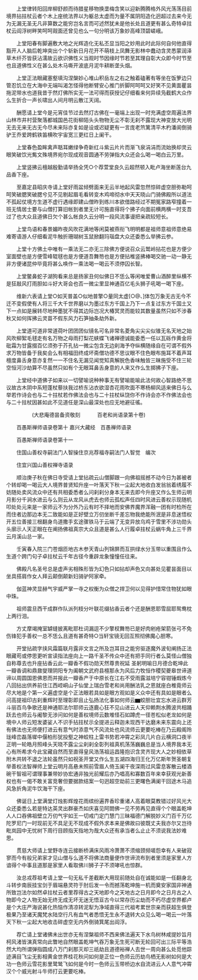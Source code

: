 <!-- { "loadSidebar": true } -->
　　上堂律转阳回岸柳舒颜而待腊星移物换垄梅含笑以迎新腾腾格外风光荡荡目前境界拈拄杖云者个木上座统法界以为躯总太虚而为量不属阴阳造化迥超过去来今无为无漏无圣无凡非算数之能穷岂名言而可述然犹未是他长处且道更有甚么奇特卓拄杖云阎浮树畔笑呵呵觌面还曾见也么一句分明该万象妙高峰顶碧嵯峨。

　　上堂阳春有脚遍敷大地之光辉造化无私丕显当阳之妙用此时此际何自何他直得豁开人人脑后乾坤突出个个斩新日月花开不萌枝上凤舞无影林中蠢动含灵悉蒙润泽草木纤芥皆获沾濡故云欲识佛性义当观时节因缘时节若至其理自彰大众即今时节至也且道佛性义在甚么处木马嘶开波底月泥牛耕断垄头烟。

　　上堂正法眼藏塞壑填沟涅槃妙心堆山积岳左之右之触着磕著有等坐在饭箩边只管忍饥立在大海中无端叫渴怎怪得他断臂安心推门折脚阿呵呵又好笑不见黄面瞿昙拖泥带水也道我昔于然灯佛所实无一法可得而获授记仔细看来何异续凫截鹤大众作么生折合一声长啸出人间月明云散江天阔。

　　酬愿请上堂今是元宵佳节过去然灯古佛在一毫端上出现一时充满虚空周遍法界山林市井村营聚落都城国邑花街柳陌头头物物无尘不彰无刹不露现大神变放大光明无去无来无古无今尽未来际亦复如是设或迟疑更有一言庞老笊篱清平木杓潘阆倒骑驴王乔爱跨鹤铁笛横吹宇宙宽三更红日上阑干。

　　上堂春色盈眸禽声聒耳嫩绿争奇新红斗紫云片片而渐飞泉涓涓而流始换却灵云眼笑破饮光觜文殊境界宛尔现成观音圆通不劳弹指大众还会么喝一喝白云万里。

　　上堂竖拂云檀越殷勤请举扬全凭○个荐萱堂良久云超然顿入毗卢海坐断莲台九品香下座。

　　至嘉定县昭庆寺请上堂好雨盆倾劈面来无云半地起风雷忽然惊碎虚空胆弥勒呵呵笑破腮笑破腮兮见不见剔起眉毛看转变木鸡啼彻水中天天晓山门骑佛殿所以道法不孤起仗境方生道不虚行遇缘即建山僧昨到练川本欲借路经过不期冤家路窄撞着一班无情居士要与山僧打算旧帐到者里无计可施直得将个拂子向面前横两横一时支吾过了也大众且道佛日欠个甚么帐良久云分明一段风流事谩把亲疏较短长。

　　上堂鸟语和春景媚昨夜风吹花满地等闲莫被燕衔飞明明都是祖师意祖师意绝易难寄语游人仔细看泥牛触折珊瑚树玉鼠掀翻玛瑙盘大众还委悉么举拂云参。

　　上堂十方佛土中唯有一乘法无二亦无三除佛方便说召众云鹫岭拈花也是方便少室面壁也是方便雪峰辊毬也是方便道吾舞笏也是方便拈椎竖拂棒喝交驰一动一静无非方便诸昆仲毕竟将甚么唤作一乘法喝一喝云不须停囚长智。

　　上堂鳖鼻蛇子湖狗看来总是扬家丑何似佛日不恁么等闲唯爱曹山酒醉里纵横不是狂敲风打雨胆如斗好大哥会也否一微尘里显神通百亿毛头狮子吼喝一喝下座。

　　维新六表请上堂○如天普盖○似地普擎○量同太虚[○@、]体包万象无古无今不迁不变假使有人将三千大千世界磨以为墨过东方千国上乃下一点复过东方千国土又下一点如是展转尽地种墨犹不得其边际岂况大椿冥灵而能较其数量虽然只如不涉春秋又如何挥拂云灵苗不假东风力石笋抽条劫外新。

　　上堂道可道非常道荷叶团团团似镜名可名非常名菱角尖尖尖似锥无名天地之始风吹柳絮毛毬走有名万物之母雨打梨花蛱蝶飞诸禅德诚能委悉一任以瓦砾作黄金将砒霜为甘露掇百亿须弥于芥孔拈一微尘包含无边刹海予夺纵横随缘自在可谓不假外求万物皆备于我矣会么有相福田终成坏斋僧功德不思议眼不住色眼布施耳不着声耳檀度鼻舌身意亦复然一一不住名无漏见闻觉知真解脱色香味触皆三昧施受不住三轮空恒河沙劫算不尽虽然只如有个无眼耳鼻舌身意的人来又作么生掷拂子下座。

　　上堂经中道佛子如来以一切譬喻说种种事无有譬喻能喻此法何故心智路绝不思议故古木阴中系短蓬杖藜扶我过桥东沾衣欲湿杏花雨吹面不寒杨柳风适来佛日与么举若作诗会也与二十拄杖若作佛法会也与二十拄杖纵饶你不作诗会亦不作佛法会也与二十拄杖因甚如此不见道任是深山最深处也应无地避征徭。

　　　　　(大悲庵德昙备资敬刻
　　　百老和尚语录第十卷)

　　百愚斯禅师语录卷第十
嘉兴大藏经　百愚禅师语录


　　百愚斯禅师语录卷第十一

　　住国山善权寺嗣法门人智操住京兆荐福寺嗣法门人智觉　编次

　　住宜兴国山善权禅寺语录

　　顺治庚子秋在佛日寺受请上堂拈疏云山僧脚跟一向佛祖摇撼不动今日为甚被者个转却喝一喝云大人境界普贤知升座一叶落天下秋一尘起大地收白发翁翁着绣履不妨随处卖风流众中还有共相委悉者么问刹刹分身本无来去即今升座又作么生师云明月影分千涧水进云与么则云从龙风从虎去也师云孤松声任四时风进云善权示现随机叩处处元来是一家师云不为分外乃云有时不择地而安佛界魔界浑融一团有时检所在而住者边那边本无二致能如是正好壁立万仞坐断千差忘物我绝能所泯是非息迷悟权开五位善接三根翻身鸟道撒手玄途骤铁马于云端了无变异放乌鸡于雪里不涉功勋头头廓示人天正眼在在阐扬佛祖真宗大众且道是甚么人行履卓拄杖云蜗牛角上三千界云月溪山总一家。

　　壬寅春入院三门苍烟匝地古木参天青山列锦屏而互拱绿水分玉带以重围且作么生道个跨门句子卓拄杖云千年古径今重辟龙象憧憧任往来。

　　佛殿凡名圣号总是虚声劣相殊形皆为幻色只如拈却声色又向甚处见瞿昙面目以坐具搭肩作女人拜云颠倒颠新妇骑驴阿家牵。

　　伽蓝神灵显赫气宇威严掌一寺之权衡为众僧之捍卫何以见得护惜常住物犹如眼中珠。

　　祖师震旦西干成群作队派列枝分叶联花缀拈香云者个还是酬恩耶雪屈耶鸳鸯枕上两行泪。

　　方丈摩竭掩室罅缝披离毗耶杜词漏逗不少擎杈舞笏已是好肉剜疮架箭张弓不免伤锋犯手善权一总不恁么且道有甚奇特○当轩宝镜无回互照彻佛魔心胆寒。

　　开堂拈疏字挟风霜篇联月露非文言之所及岂耳目之能穷驱逐魔外波旬阐扬正法眼藏苟或停思更听宣读指法座向上一路千圣不传众中还有把手同行者么莫怪山僧独自称尊去也升座拈香云此一瓣香不假功勋天然尊贵祝延
圣躬明喻日月德合乾坤此一瓣香调和鼎鼐燮理阴阳专为阖朝文武府县檀那永为风后力牧恒作稷契夔皋世谛道谛以周圆国恩佛恩而并报此一瓣香产于中原长在江右不受雨露滋培宁容钳锤煆炼今八回拈出供养前住江西崆峒山子仙堂上瑞白雪老和尚用酬法乳之恩就座白椎竟师云尽大地是个第一义遍虚空是个正法眼若具如是眼方观如是义众中还有具如是眼者么问高提祖印古刹重辉时至理彰即且止弘扬法化事如何师云▆蛟胆壮宜忘水进云群芳斗丽百鸟争歌还是神通耶法尔耶师云逐鹿心狂不见山进云人天仰赖荆水腾波共相踊跃去也师云与阇黎无涉问如何是善权境师云数堆怪石如蹲虎一径苍松似老龙如何是境中人师云短发婆娑人不识手拈拄杖示全提进云释迦未现西干达磨未来东震向上还有佛法也无师便打进云有意气时添意气不风流处也风流师云更要吃棒在乃云殿阁玲珑峰峦磊落墀中偃柏形犹投壑之神蛟柱上雷书势若冲霄之彩凤几片白云横洞口夜半正明一轮皓月照峰头天晓不露尘尘刹刹全彰列祖真机荡荡巍巍总是当人境界我本无心有所希求今此宝藏自然而至直得皇风浩荡祖运昌隆抱识含灵齐现大人之妙相依草附木共转不退之法轮虽然只如祝圣开堂又作么生五湖四海归王化万亿斯年贺圣朝复举善权法智禅师上堂云明月高悬未照前雪眉人倚玉阑干夜深雨过风雷息客散云楼酒碗干智祖可谓理事兼带妙协宏通非独光前耀后亦乃唱高和寡数百年来幸获观光新善权也有一偈不敢关富竞奢但要据款结案一句迥超空劫前三更曙色满阑干回途木马追风急折角泥牛饮海干下座。

　　佛诞日上堂满堂灯烛影辉煌花雨缤纷遍界香珍重诸人高着眼莫教错过好风光大众还委悉么若是特达英灵出群豪杰如庆喜见阿閦佛一见不劳再见直得个个眼盖乾坤人人口吞佛祖壁立万仞气宇如王一切戒门定门慧门三昧福德门解脱妙义门百千万亿陀罗尼门一时现前无不具足无不现成不假外求本来是佛故曰彼既丈夫我亦尔又岂待毗岚园中无忧树下周行目顾指天指地为哉大众还有承当者么止止不须说我法妙难思。

　　贯慈大师请上堂野寺连云接断桥满床风雨冷萧萧不须缩颈频嗟怨幸有人来破寂寥而今有般兄弟家才见山僧与么道不将佛法商量便作世谛流布到者里须是家里人方谙得个中事且道那是家里人看取佛川狮子子不须哮吼也惊群。

　　汝总戎荐祖考请上堂一句无私千差截断大用现前随处自在诚能如是一任翻身北斗转步南辰挂宝剑于眉端悬灵符于肘后发一令而撼荡乾坤施一机而奠安家国非神通所致岂法尔如然卓拄杖云者里荐得古之天地即今之天地古之日月即今之日月古之人物即今之人物无始无终无成无坏无迷无悟亘古今以常存历尘劫而不朽尽虚空界都卢是个大庄严海说甚化热恼作清凉转泥犁为净域直得三代祖考累世宗亲而获超生俱登极果乃至诸天魔梵水陆空行凡有血气者悉悟无生永不退转大众见么喝一喝云一叶落天下秋一尘起大地收击碎虚空无内外倒骑箕尾出阎浮。

　　荐亡请上堂诸佛未出世亦无有涅槃祖师不西来佛法遍天下水鸟树林咸提妙旨月柯风渚皆演真常向此瞥地自然眼盖乾坤气吞万象无生死可断无轮回可出三际平等浩然大均所谓弹指圆成八万门刹那灭却三祇劫且道德裕禅人去世一周向甚么处觅他踪迹满目飞尘无影相黄金世界桂花秋问如何是正位一色师云历劫鸟栖无影树如何是大功一色师云雪花影里鹭鸶飞如何是今时一色师云玉带桥边水自流进云人人意气冲霄汉个个威光射斗牛师打云更要吃棒。

